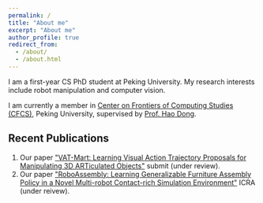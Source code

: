 ```yaml
---
permalink: /
title: "About me"
excerpt: "About me"
author_profile: true
redirect_from: 
  - /about/
  - /about.html
---
```


I am a first-year CS PhD student at Peking University. My research interests include robot manipulation and computer vision.

I am currently a member in [Center on Frontiers of Computing Studies (CFCS)](http://cfcs.pku.edu.cn/english/index.htm), Peking University, supervised by [Prof. Hao Dong](https://zsdonghao.github.io/).

Recent Publications
------
1. Our paper ["VAT-Mart: Learning Visual Action Trajectory Proposals for Manipulating 3D ARTiculated Objects"](https://hyperplane-lab.github.io/vat-mart/) submit (under review).
1. Our paper ["RoboAssembly: Learning Generalizable Furniture Assembly Policy in a Novel Multi-robot Contact-rich Simulation Environment"](https://sites.google.com/view/roboticassembly) ICRA (under reivew).

<!-- Example: editing a markdown file for a talk -->
<!-- ![Editing a markdown file for a talk](/images/editing-talk.png) -->

